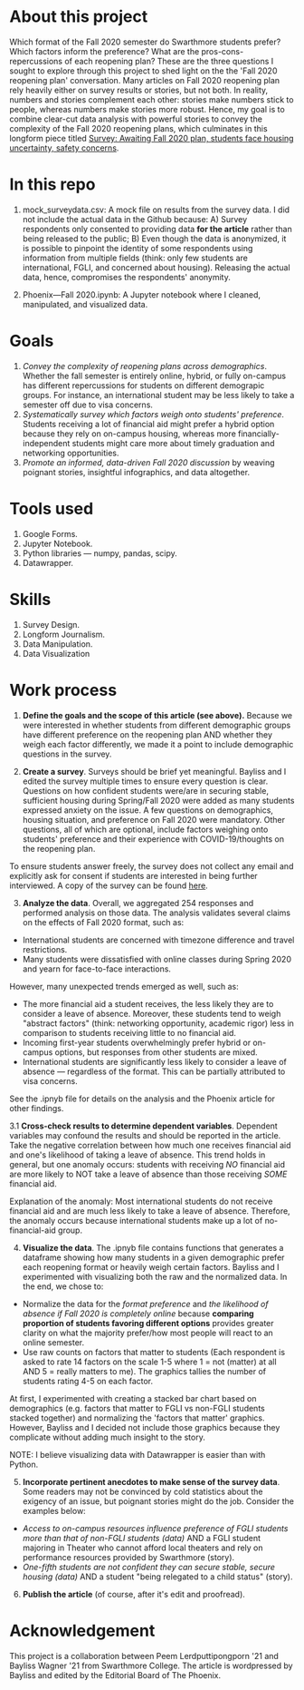 # About this project
Which format of the Fall 2020 semester do Swarthmore students prefer? Which factors inform the preference? What are the pros-cons-repercussions of each reopening plan? These are the three questions I sought to explore through this project to shed light on the the 'Fall 2020 reopening plan' conversation. Many articles on Fall 2020 reopening plan rely heavily either on survey results or stories, but not both. In reality, numbers and stories complement each other: stories make numbers stick to people, whereas numbers make stories more robust. Hence, my goal is to combine clear-cut data analysis with powerful stories to convey the complexity of the Fall 2020 reopening plans, which culminates in this longform piece titled [Survey: Awaiting Fall 2020 plan, students face housing uncertainty, safety concerns](https://swarthmorephoenix.com/2020/06/30/students-weigh-in-on-fall-2020/). 

# In this repo

1. mock_surveydata.csv: A mock file on results from the survey data. I did not include the actual data in the Github because: 
A) Survey respondents only consented to providing data **for the article** rather than being released to the public;
B) Even though the data is anonymized, it is possible to pinpoint the identity of some respondents using information from multiple fields (think: only few students are international, FGLI, and concerned about housing). Releasing the actual data, hence, compromises the respondents' anonymity.

2. Phoenix—Fall 2020.ipynb: A Jupyter notebook where I cleaned, manipulated, and visualized data.


# Goals
1. *Convey the complexity of reopening plans across demographics*. Whether the fall semester is entirely online, hybrid, or fully on-campus has different repercussions for students on different demograpic groups. For instance, an international student may be less likely to take a semester off due to visa concerns. 
2. *Systematically survey which factors weigh onto students' preference*. Students receiving a lot of financial aid might prefer a hybrid option because they rely on on-campus housing, whereas more financially-independent students might care more about timely graduation and networking opportunities.
3. *Promote an informed, data-driven Fall 2020 discussion* by weaving poignant stories, insightful infographics, and data altogether. 

# Tools used 
1. Google Forms. 
2. Jupyter Notebook.
3. Python libraries — numpy, pandas, scipy. 
3. Datawrapper.

# Skills
1. Survey Design.
2. Longform Journalism. 
3. Data Manipulation.
4. Data Visualization

# Work process

1. **Define the goals and the scope of this article (see above).** Because we were interested in whether students from different demographic groups have different preference on the reopening plan AND whether they weigh each factor differently, we made it a point to include demographic questions in the survey.

2. **Create a survey**. Surveys should be brief yet meaningful. Bayliss and I edited the survey multiple times to ensure every question is clear. Questions on how confident students were/are in securing stable, sufficient housing during Spring/Fall 2020 were added as many students expressed anxiety on the issue. A few questions on demographics, housing situation, and preference on Fall 2020 were mandatory. Other questions, all of which are optional, include factors weighing onto students' preference and their experience with COVID-19/thoughts on the reopening plan. 

To ensure students answer freely, the survey does not collect any email and explicitly ask for consent if students are interested in being further interviewed. A copy of the survey can be found [here](https://forms.gle/7aSEQqG2TGDt89cP6).

3. **Analyze the data**. Overall, we aggregated 254 responses and performed analysis on those data. The analysis validates several claims on the effects of Fall 2020 format, such as:
- International students are concerned with timezone difference and travel restrictions.
- Many students were dissatisfied with online classes during Spring 2020 and yearn for face-to-face interactions.

However, many unexpected trends emerged as well, such as:
- The more financial aid a student receives, the less likely they are to consider a leave of absence. Moreover, these students tend to weigh "abstract factors" (think: networking opportunity, academic rigor) less in comparison to students receiving little to no financial aid. 
- Incoming first-year students overwhelmingly prefer hybrid or on-campus options, but responses from other students are mixed. 
- International students are significantly less likely to consider a leave of absence — regardless of the format. This can be partially attributed to visa concerns. 

See the .ipnyb file for details on the analysis and the Phoenix article for other findings.

3.1 **Cross-check results to determine dependent variables**. Dependent variables may confound the results and should be reported in the article. Take the negative correlation between how much one receives financial aid and one's likelihood of taking a leave of absence. This trend holds in general, but one anomaly occurs: students with receiving *NO* financial aid are more likely to NOT take a leave of absence than those receiving *SOME* financial aid. 

Explanation of the anomaly: Most international students do not receive financial aid and are much less likely to take a leave of absence. Therefore, the anomaly occurs because international students make up a lot of no-financial-aid group. 

4. **Visualize the data**. The .ipnyb file contains functions that generates a dataframe showing how many students in a given demographic prefer each reopening format or heavily weigh certain factors. Bayliss and I experimented with visualizing both the raw and the normalized data. In the end, we chose to:

- Normalize the data for the *format preference* and *the likelihood of absence if Fall 2020 is completely online* because **comparing proportion of students favoring different options** provides greater clarity on what the majority prefer/how most people will react to an online semester.
- Use raw counts on factors that matter to students (Each respondent is asked to rate 14 factors on the scale 1-5 where 1 = not (matter) at all AND 5 = really matters to me). The graphics tallies the number of students rating 4-5 on each factor. 

At first, I experimented with creating a stacked bar chart based on demographics (e.g. factors that matter to FGLI vs non-FGLI students stacked together) and normalizing the 'factors that matter' graphics. However, Bayliss and I decided not include those graphics because they complicate without adding much insight to the story. 

NOTE: I believe visualizing data with Datawrapper is easier than with Python. 

5. **Incorporate pertinent anecdotes to make sense of the survey data**. Some readers may not be convinced by cold statistics about the exigency of an issue, but poignant stories might do the job. Consider the examples below:

- *Access to on-campus resources influence preference of FGLI students more than that of non-FGLI students (data)* AND a FGLI student majoring in Theater who cannot afford local theaters and rely on performance resources provided by Swarthmore (story). 
- *One-fifth students are not confident they can secure stable, secure housing (data)* AND a student "being relegated to a child status" (story).

6. **Publish the article** (of course, after it's edit and proofread). 

# Acknowledgement
This project is a collaboration between Peem Lerdputtipongporn '21 and Bayliss Wagner '21 from Swarthmore College. The article is wordpressed by Bayliss and edited by the Editorial Board of The Phoenix.
